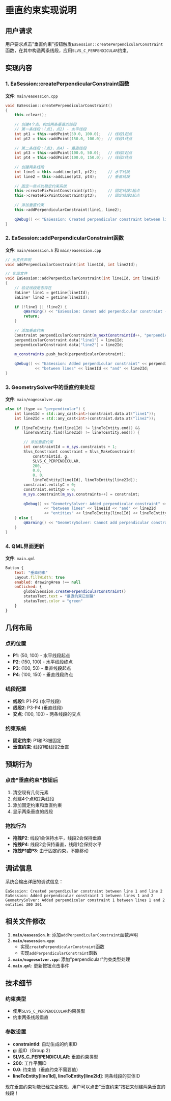 # 垂直约束实现说明

## 用户请求

用户要求点击"垂直约束"按钮触发`EaSession::createPerpendicularConstraint`函数，在其中构造两条线段，应用`SLVS_C_PERPENDICULAR`约束。

## 实现内容

### 1. EaSession::createPerpendicularConstraint函数

**文件**: `main/easession.cpp`

```cpp
void EaSession::createPerpendicularConstraint()
{
    this->clear();
    
    // 创建4个点，构成两条垂直的线段
    // 第一条线段：(点1，点2) - 水平线段
    int pt1 = this->addPoint(50.0, 100.0);   // 线段1起点
    int pt2 = this->addPoint(150.0, 100.0);  // 线段1终点
    
    // 第二条线段：(点3，点4) - 垂直线段
    int pt3 = this->addPoint(100.0, 50.0);   // 线段2起点
    int pt4 = this->addPoint(100.0, 150.0);  // 线段2终点
    
    // 创建两条线段
    int line1 = this->addLine(pt1, pt2);     // 水平线段
    int line2 = this->addLine(pt3, pt4);     // 垂直线段
    
    // 固定一些点以稳定约束系统
    this->createFixPointConstraint(pt1);     // 固定线段1起点
    this->createFixPointConstraint(pt3);     // 固定线段2起点
    
    // 添加垂直约束
    this->addPerpendicularConstraint(line1, line2);
    
    qDebug() << "EaSession: Created perpendicular constraint between line" << line1 << "and line" << line2;
}
```

### 2. EaSession::addPerpendicularConstraint函数

**文件**: `main/easession.h` 和 `main/easession.cpp`

```cpp
// 头文件声明
void addPerpendicularConstraint(int line1Id, int line2Id);

// 实现文件
void EaSession::addPerpendicularConstraint(int line1Id, int line2Id)
{
    // 验证线段是否存在
    EaLine* line1 = getLine(line1Id);
    EaLine* line2 = getLine(line2Id);
    
    if (!line1 || !line2) {
        qWarning() << "EaSession: Cannot add perpendicular constraint - invalid line IDs:" << line1Id << line2Id;
        return;
    }
    
    // 添加垂直约束
    Constraint perpendicularConstraint(m_nextConstraintId++, "perpendicular");
    perpendicularConstraint.data["line1"] = line1Id;
    perpendicularConstraint.data["line2"] = line2Id;
    
    m_constraints.push_back(perpendicularConstraint);
    
    qDebug() << "EaSession: Added perpendicular constraint" << perpendicularConstraint.id 
             << "between lines" << line1Id << "and" << line2Id;
}
```

### 3. GeometrySolver中的垂直约束处理

**文件**: `main/eageosolver.cpp`

```cpp
else if (type == "perpendicular") {
    int line1Id = std::any_cast<int>(constraint.data.at("line1"));
    int line2Id = std::any_cast<int>(constraint.data.at("line2"));
    
    if (lineToEntity.find(line1Id) != lineToEntity.end() && 
        lineToEntity.find(line2Id) != lineToEntity.end()) {
        
        // 添加垂直约束
        int constraintId = m_sys.constraints + 1;
        Slvs_Constraint constraint = Slvs_MakeConstraint(
            constraintId, g,
            SLVS_C_PERPENDICULAR,
            200,
            0.0,
            0, 0,
            lineToEntity[line1Id], lineToEntity[line2Id]);
        constraint.entityC = 0;
        constraint.entityD = 0;
        m_sys.constraint[m_sys.constraints++] = constraint;
        
        qDebug() << "GeometrySolver: Added perpendicular constraint" << constraintId
                 << "between lines" << line1Id << "and" << line2Id 
                 << "entities" << lineToEntity[line1Id] << lineToEntity[line2Id];
    } else {
        qWarning() << "GeometrySolver: Cannot add perpendicular constraint - missing line entities" << line1Id << line2Id;
    }
}
```

### 4. QML界面更新

**文件**: `main.qml`

```qml
Button {
    text: "垂直约束"
    Layout.fillWidth: true
    enabled: drawingArea !== null
    onClicked: {
        globalSession.createPerpendicularConstraint()
        statusText.text = "垂直约束已创建"
        statusText.color = "green"
    }
}
```

## 几何布局

### 点的位置
- **P1**: (50, 100) - 水平线段起点
- **P2**: (150, 100) - 水平线段终点
- **P3**: (100, 50) - 垂直线段起点
- **P4**: (100, 150) - 垂直线段终点

### 线段配置
- **线段1**: P1-P2 (水平线段)
- **线段2**: P3-P4 (垂直线段)
- **交点**: (100, 100) - 两条线段的交点

### 约束系统
- **固定约束**: P1和P3被固定
- **垂直约束**: 线段1和线段2垂直

## 预期行为

### 点击"垂直约束"按钮后
1. 清空现有几何元素
2. 创建4个点和2条线段
3. 添加固定约束和垂直约束
4. 显示两条垂直的线段

### 拖拽行为
- **拖拽P2**: 线段1会保持水平，线段2会保持垂直
- **拖拽P4**: 线段2会保持垂直，线段1会保持水平
- **拖拽P1或P3**: 由于固定约束，不能移动

## 调试信息

系统会输出详细的调试信息：
```
EaSession: Created perpendicular constraint between line 1 and line 2
EaSession: Added perpendicular constraint 1 between lines 1 and 2
GeometrySolver: Added perpendicular constraint 1 between lines 1 and 2 entities 300 301
```

## 相关文件修改

1. **`main/easession.h`**: 添加`addPerpendicularConstraint`函数声明
2. **`main/easession.cpp`**: 
   - 实现`createPerpendicularConstraint`函数
   - 实现`addPerpendicularConstraint`函数
3. **`main/eageosolver.cpp`**: 添加"perpendicular"约束类型处理
4. **`main.qml`**: 更新按钮点击事件

## 技术细节

### 约束类型
- 使用`SLVS_C_PERPENDICULAR`约束类型
- 约束两条线段垂直

### 参数设置
- **constraintId**: 自动生成的约束ID
- **g**: 组ID（Group 2）
- **SLVS_C_PERPENDICULAR**: 垂直约束类型
- **200**: 工作平面ID
- **0.0**: 约束值（垂直约束不需要值）
- **lineToEntity[line1Id], lineToEntity[line2Id]**: 两条线段的实体ID

现在垂直约束功能已经完全实现，用户可以点击"垂直约束"按钮来创建两条垂直的线段！

